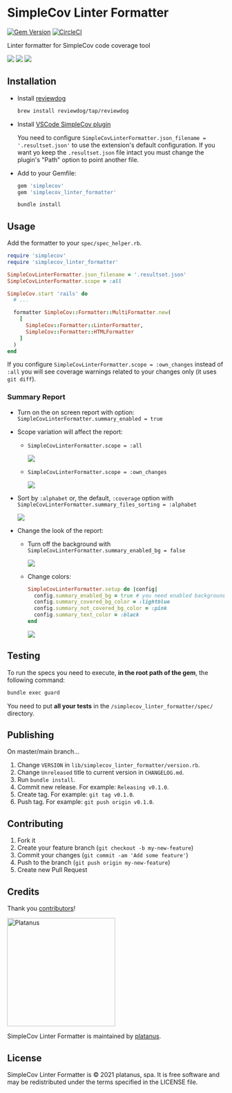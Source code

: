 # SimpleCov Linter Formatter

[![Gem Version](https://badge.fury.io/rb/simplecov_linter_formatter.svg)](https://badge.fury.io/rb/simplecov_linter_formatter)
[![CircleCI](https://circleci.com/gh/platanus/simplecov_linter_formatter.svg?style=shield)](https://app.circleci.com/pipelines/github/platanus/simplecov_linter_formatter)

Linter formatter for SimpleCov code coverage tool

<img src="./docs/assets/not-covered.png" witdh="300" />
<img src="./docs/assets/partial-cov.png" witdh="300" />
<img src="./docs/assets/covered.png" witdh="300" />

## Installation

- Install [reviewdog](https://github.com/reviewdog/reviewdog)

  ```bash
  brew install reviewdog/tap/reviewdog
  ```

- Install [VSCode SimpleCov plugin](https://github.com/anykeyh/simplecov-vscode)

  You need to configure `SimpleCovLinterFormatter.json_filename = '.resultset.json'` to use the extension's default configuration.
  If you want yo keep the `.resultset.json` file intact you must change the plugin's "Path" option to point another file.

- Add to your Gemfile:

    ```ruby
    gem 'simplecov'
    gem 'simplecov_linter_formatter'
    ```

    ```bash
    bundle install
    ```

## Usage

Add the formatter to your `spec/spec_helper.rb`.

```ruby
require 'simplecov'
require 'simplecov_linter_formatter'

SimpleCovLinterFormatter.json_filename = '.resultset.json'
SimpleCovLinterFormatter.scope = :all

SimpleCov.start 'rails' do
  # ...

  formatter SimpleCov::Formatter::MultiFormatter.new(
    [
      SimpleCov::Formatter::LinterFormatter,
      SimpleCov::Formatter::HTMLFormatter
    ]
  )
end
```

If you configure `SimpleCovLinterFormatter.scope = :own_changes` instead of `:all` you will see coverage warnings related to your changes only (it uses `git diff`).

### Summary Report

- Turn on the on screen report with option: `SimpleCovLinterFormatter.summary_enabled = true`
- Scope variation will affect the report:
  - `SimpleCovLinterFormatter.scope = :all`

    <img src="./docs/assets/all-summary.png" witdh="300" />

  - `SimpleCovLinterFormatter.scope = :own_changes`

    <img src="./docs/assets/own-changes-summary.png" witdh="300" />

- Sort by `:alphabet` or, the default, `:coverage` option with `SimpleCovLinterFormatter.summary_files_sorting = :alphabet`

  <img src="./docs/assets/sorted-summary.png" witdh="300" />

- Change the look of the report:
  - Turn off the background with `SimpleCovLinterFormatter.summary_enabled_bg = false`

    <img src="./docs/assets/no-bg-summary.png" witdh="300" />

  - Change colors:

    ```ruby
    SimpleCovLinterFormatter.setup do |config|
      config.summary_enabled_bg = true # you need enabled background
      config.summary_covered_bg_color = :lightblue
      config.summary_not_covered_bg_color = :pink
      config.summary_text_color = :black
    end
    ```

    <img src="./docs/assets/colors-summary.png" witdh="300" />


## Testing

To run the specs you need to execute, **in the root path of the gem**, the following command:

```bash
bundle exec guard
```

You need to put **all your tests** in the `/simplecov_linter_formatter/spec/` directory.

## Publishing

On master/main branch...

1. Change `VERSION` in `lib/simplecov_linter_formatter/version.rb`.
2. Change `Unreleased` title to current version in `CHANGELOG.md`.
3. Run `bundle install`.
4. Commit new release. For example: `Releasing v0.1.0`.
5. Create tag. For example: `git tag v0.1.0`.
6. Push tag. For example: `git push origin v0.1.0`.

## Contributing

1. Fork it
2. Create your feature branch (`git checkout -b my-new-feature`)
3. Commit your changes (`git commit -am 'Add some feature'`)
4. Push to the branch (`git push origin my-new-feature`)
5. Create new Pull Request

## Credits

Thank you [contributors](https://github.com/platanus/simplecov_linter_formatter/graphs/contributors)!

<img src="http://platan.us/gravatar_with_text.png" alt="Platanus" width="250"/>

SimpleCov Linter Formatter is maintained by [platanus](http://platan.us).

## License

SimpleCov Linter Formatter is © 2021 platanus, spa. It is free software and may be redistributed under the terms specified in the LICENSE file.
